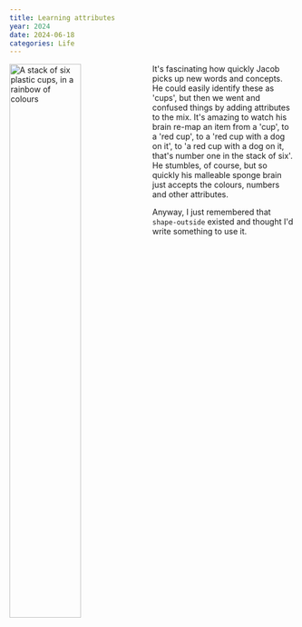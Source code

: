 ```yaml
---
title: Learning attributes
year: 2024
date: 2024-06-18
categories: Life
---
```


<img style="shape-outside: url('/images/blog/cups.png'); margin: 0; shape-margin: var(--space-s); width: 50%; float: left;" src="/images/blog/cups.png" alt="A stack of six plastic cups, in a rainbow of colours" />

It's fascinating how quickly Jacob picks up new words and concepts. He could easily identify these as 'cups', but then we went and confused things by adding attributes to the mix. It's amazing to watch his brain re-map an item from a 'cup', to a 'red cup', to a 'red cup with a dog on it', to 'a red cup with a dog on it, that's number one in the stack of six'. He stumbles, of course, but so quickly his malleable sponge brain just accepts the colours, numbers and other attributes.

Anyway, I just remembered that `shape-outside` existed and thought I'd write something to use it.
